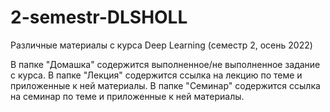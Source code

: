 # 2-semestr-DLSHOLL

Различные материалы с курса Deep Learning (семестр 2, осень 2022)

В папке "Домашка" содержится выполненное/не выполненное задание с курса.
В папке "Лекция" содержится ссылка на лекцию по теме и приложенные к ней материалы.
В папке "Семинар" содержится ссылка на семинар по теме и приложенные к ней материалы.
